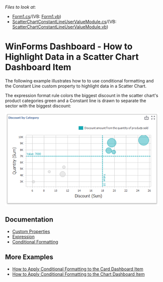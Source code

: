 
*Files to look at*:

* [Form1.cs](./CS/ChartFormatRulesSample/Form1.cs)/(VB: [Form1.vb](./VB/ChartFormatRulesSample/Form1.vb))
* [ScatterChartConstantLineUserValueModule.cs](./CS/ChartFormatRulesSample/ScatterChartConstantLineUserValueModule.cs)/(VB: [ScatterChartConstantLineUserValueModule.vb](./VB/ChartFormatRulesSample/ScatterChartConstantLineUserValueModule.vb))

# WinForms Dashboard - How to Highlight Data in a Scatter Chart Dashboard Item

The following example illustrates how to to use conditional formatting and the Constant Line custom property to highlight data in a Scatter Chart.  

The expression format rule colors the biggest discount in the scatter chart's product categories green and a Constant line is drawn to separate the sector with the biggest discount:

![](/images/scatter-chart-with-applied-format-rule.png)

## Documentation
* [Custom Properties](https://docs.devexpress.com/Dashboard/401595/winforms-designer/custom-properties)
* [Expression](https://docs.devexpress.com/Dashboard/114409/common-features/appearance-customization/conditional-formatting/expression?p=netframework#create-a-format-rule-in-code)
* [Conditional Formatting]() 

## More Examples
* [How to Apply Conditional Formatting to the Card Dashboard Item](https://github.com/DevExpress-Examples/how-to-apply-conditional-formatting-to-the-card-dashboard-item)
* [How to Apply Conditional Formatting to the Chart Dashboard Item](https://github.com/DevExpress-Examples/WinForms-Dashboard-How-to-Apply-Conditional-Formatting-to-the-Chart-Dashboard-Item)





